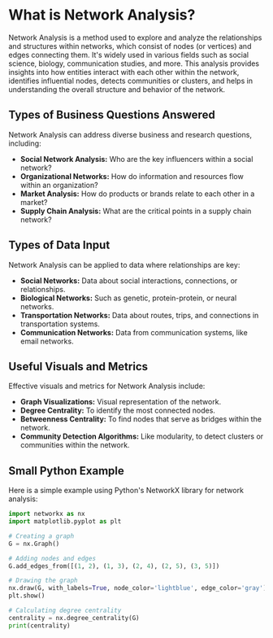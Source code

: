 # What is Network Analysis?

Network Analysis is a method used to explore and analyze the relationships and structures within networks, which consist of nodes (or vertices) and edges connecting them. It's widely used in various fields such as social science, biology, communication studies, and more. This analysis provides insights into how entities interact with each other within the network, identifies influential nodes, detects communities or clusters, and helps in understanding the overall structure and behavior of the network.

## Types of Business Questions Answered

Network Analysis can address diverse business and research questions, including:

- **Social Network Analysis:** Who are the key influencers within a social network?
- **Organizational Networks:** How do information and resources flow within an organization?
- **Market Analysis:** How do products or brands relate to each other in a market?
- **Supply Chain Analysis:** What are the critical points in a supply chain network?

## Types of Data Input

Network Analysis can be applied to data where relationships are key:

- **Social Networks:** Data about social interactions, connections, or relationships.
- **Biological Networks:** Such as genetic, protein-protein, or neural networks.
- **Transportation Networks:** Data about routes, trips, and connections in transportation systems.
- **Communication Networks:** Data from communication systems, like email networks.

## Useful Visuals and Metrics

Effective visuals and metrics for Network Analysis include:

- **Graph Visualizations:** Visual representation of the network.
- **Degree Centrality:** To identify the most connected nodes.
- **Betweenness Centrality:** To find nodes that serve as bridges within the network.
- **Community Detection Algorithms:** Like modularity, to detect clusters or communities within the network.

## Small Python Example

Here is a simple example using Python's NetworkX library for network analysis:

```python
import networkx as nx
import matplotlib.pyplot as plt

# Creating a graph
G = nx.Graph()

# Adding nodes and edges
G.add_edges_from([(1, 2), (1, 3), (2, 4), (2, 5), (3, 5)])

# Drawing the graph
nx.draw(G, with_labels=True, node_color='lightblue', edge_color='gray')
plt.show()

# Calculating degree centrality
centrality = nx.degree_centrality(G)
print(centrality)
```
